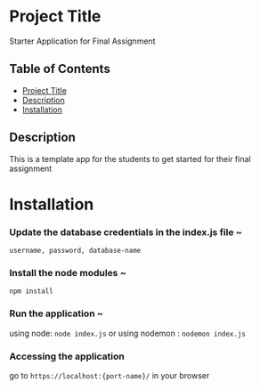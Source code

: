 # Project Title

Starter Application for Final Assignment

## Table of Contents

- [Project Title](#project-title)
- [Description](#description)
- [Installation](#installation)


## Description

This is a template app for the students to get started for their final assignment

# Installation

### Update the database credentials in the index.js file ~
`username, password, database-name`

### Install the node modules ~
`npm install`
### Run the application ~
using node: `node index.js` or using nodemon : `nodemon index.js`

### Accessing the application
go to `https://localhost:{port-name}/` in your browser